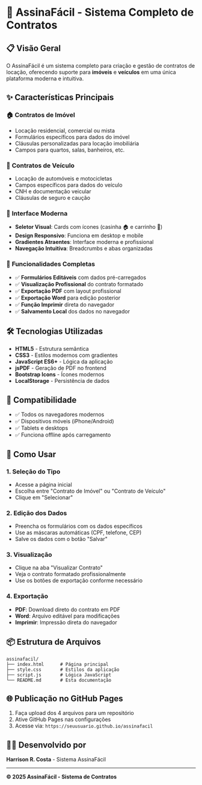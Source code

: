 # 🚀 AssinaFácil - Sistema Completo de Contratos

## 📋 **Visão Geral**
O AssinaFácil é um sistema completo para criação e gestão de contratos de locação, oferecendo suporte para **imóveis** e **veículos** em uma única plataforma moderna e intuitiva.

## ✨ **Características Principais**

### 🏠 **Contratos de Imóvel**
- Locação residencial, comercial ou mista
- Formulários específicos para dados do imóvel
- Cláusulas personalizadas para locação imobiliária
- Campos para quartos, salas, banheiros, etc.

### 🚗 **Contratos de Veículo**
- Locação de automóveis e motocicletas
- Campos específicos para dados do veículo
- CNH e documentação veicular
- Cláusulas de seguro e caução

### 🎨 **Interface Moderna**
- **Seletor Visual**: Cards com ícones (casinha 🏠 e carrinho 🚗)
- **Design Responsivo**: Funciona em desktop e mobile
- **Gradientes Atraentes**: Interface moderna e profissional
- **Navegação Intuitiva**: Breadcrumbs e abas organizadas

### 📄 **Funcionalidades Completas**
- ✅ **Formulários Editáveis** com dados pré-carregados
- ✅ **Visualização Profissional** do contrato formatado
- ✅ **Exportação PDF** com layout profissional
- ✅ **Exportação Word** para edição posterior
- ✅ **Função Imprimir** direta do navegador
- ✅ **Salvamento Local** dos dados no navegador

## 🛠 **Tecnologias Utilizadas**
- **HTML5** - Estrutura semântica
- **CSS3** - Estilos modernos com gradientes
- **JavaScript ES6+** - Lógica da aplicação
- **jsPDF** - Geração de PDF no frontend
- **Bootstrap Icons** - Ícones modernos
- **LocalStorage** - Persistência de dados

## 📱 **Compatibilidade**
- ✅ Todos os navegadores modernos
- ✅ Dispositivos móveis (iPhone/Android)
- ✅ Tablets e desktops
- ✅ Funciona offline após carregamento

## 🚀 **Como Usar**

### 1. **Seleção do Tipo**
- Acesse a página inicial
- Escolha entre "Contrato de Imóvel" ou "Contrato de Veículo"
- Clique em "Selecionar"

### 2. **Edição dos Dados**
- Preencha os formulários com os dados específicos
- Use as máscaras automáticas (CPF, telefone, CEP)
- Salve os dados com o botão "Salvar"

### 3. **Visualização**
- Clique na aba "Visualizar Contrato"
- Veja o contrato formatado profissionalmente
- Use os botões de exportação conforme necessário

### 4. **Exportação**
- **PDF**: Download direto do contrato em PDF
- **Word**: Arquivo editável para modificações
- **Imprimir**: Impressão direta do navegador

## 📦 **Estrutura de Arquivos**
```
assinafacil/
├── index.html      # Página principal
├── style.css       # Estilos da aplicação
├── script.js       # Lógica JavaScript
└── README.md       # Esta documentação
```

## 🌐 **Publicação no GitHub Pages**
1. Faça upload dos 4 arquivos para um repositório
2. Ative GitHub Pages nas configurações
3. Acesse via: `https://seuusuario.github.io/assinafacil`

## 👨‍💻 **Desenvolvido por**
**Harrison R. Costa** - Sistema AssinaFácil

---

**© 2025 AssinaFácil - Sistema de Contratos**

